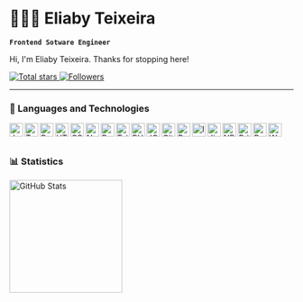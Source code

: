 # 👩🏻‍💻 Eliaby Teixeira

**`Frontend Sotware Engineer`**

Hi, I'm Eliaby Teixeira. Thanks for stopping here!

<p align="left">
    <a href="https://github.com/eliaby-teixeira-koin?tab=repositories&sort=stargazers">
        <img 
            alt="Total stars" 
            title="Total stars in the GitHub" 
            src="https://custom-icon-badges.demolab.com/github/stars/eliaby-teixeira-koin?color=55960c&style=for-the-badge&labelColor=488207&logo=star&label=Stars"
        />
    </a>
    <a href="https://github.com/eliaby-teixeira-koin?tab=followers">
        <img 
            alt="Followers" 
            title="Follow me in GitHub" 
            src="https://custom-icon-badges.demolab.com/github/followers/eliaby-teixeira-koin?color=236ad3&labelColor=1155ba&style=for-the-badge&logo=github&label=Followers&logoColor=white"
        />
    </a>
</p>

---

### 🤖 Languages ​​and Technologies
<div width="100%" display="flex" gap="8px">
   <img 
      align="left" 
      alt="JavaScript" 
      title="JavaScript"
      width="24px" 
      src="https://cdn.jsdelivr.net/gh/devicons/devicon@latest/icons/javascript/javascript-original.svg" 
  />
  <img 
      align="left" 
      alt="TypeScript"
      title="TypeScript" 
      width="24px" 
      src="https://cdn.jsdelivr.net/gh/devicons/devicon@latest/icons/typescript/typescript-original.svg" 
  />
  <img 
      align="left" 
      alt="React"
      title="React" 
      width="24px" 
      src="https://cdn.jsdelivr.net/gh/devicons/devicon@latest/icons/react/react-original.svg" 
  />
  <img 
      align="left" 
      alt="HTML"
      title="HTML" 
      width="24px" 
      src="https://cdn.jsdelivr.net/gh/devicons/devicon@latest/icons/html5/html5-original.svg" 
  />
  <img 
      align="left" 
      alt="CSS" 
      title="CSS"
      width="24px" 
      src="https://cdn.jsdelivr.net/gh/devicons/devicon@latest/icons/css3/css3-original.svg" 
  />
  <img 
      align="left" 
      alt="Next.js" 
      title="Next.js"
      width="24px" 
      src="https://cdn.jsdelivr.net/gh/devicons/devicon@latest/icons/nextjs/nextjs-original.svg" 
  />
  <img 
      align="left" 
      alt="Bootstrap"
      title="Bootstrap" 
      width="24px" 
      src="https://cdn.jsdelivr.net/gh/devicons/devicon@latest/icons/bootstrap/bootstrap-original.svg" 
  />
  <img 
      align="left" 
      alt="Tailwind" 
      title="Tailwind"
      width="24px" 
      src="https://cdn.jsdelivr.net/gh/devicons/devicon@latest/icons/tailwindcss/tailwindcss-original.svg" 
  />
  <img 
      align="left" 
      alt="PHP" 
      title="PHP"
      width="24px" 
      src="https://cdn.jsdelivr.net/gh/devicons/devicon@latest/icons/php/php-original.svg" 
  />
  <img 
      align="left" 
      alt="JQuery" 
      title="JQuery"
      width="24px" 
      src="https://cdn.jsdelivr.net/gh/devicons/devicon@latest/icons/jquery/jquery-original.svg" 
  />
  <img 
      align="left" 
      alt="Git" 
      title="Git"
      width="24px" 
      src="https://cdn.jsdelivr.net/gh/devicons/devicon@latest/icons/git/git-original.svg" 
  />
  <img 
      align="left" 
      alt="Bash" 
      title="Bash"
      width="24px" 
      src="https://cdn.jsdelivr.net/gh/devicons/devicon@latest/icons/bash/bash-original.svg" 
  />          
  <img 
      align="left" 
      alt="Ionic" 
      title="Ionic"
      width="24px" 
      src="https://cdn.jsdelivr.net/gh/devicons/devicon@latest/icons/ionic/ionic-original.svg" 
  />          
  <img 
      align="left" 
      alt="Jira" 
      title="Jira"
      width="24px" 
      src="https://cdn.jsdelivr.net/gh/devicons/devicon@latest/icons/jira/jira-original.svg" 
  />          
  <img 
      align="left" 
      alt="NPM" 
      title="NPM"
      width="24px" 
      src="https://cdn.jsdelivr.net/gh/devicons/devicon@latest/icons/npm/npm-original-wordmark.svg" 
  />
  <img 
      align="left" 
      alt="Prisma" 
      title="Prisma"
      width="24px" 
      src="https://cdn.jsdelivr.net/gh/devicons/devicon@latest/icons/prisma/prisma-original.svg" 
  />
  <img 
      align="left" 
      alt="Redux" 
      title="Redux"
      width="24px" 
      src="https://cdn.jsdelivr.net/gh/devicons/devicon@latest/icons/redux/redux-original.svg" 
  />
  <img 
      align="left" 
      alt="Wordpress" 
      title="Wordpress"
      width="24px" 
      src="https://cdn.jsdelivr.net/gh/devicons/devicon@latest/icons/wordpress/wordpress-original.svg" 
  />
</div>
          

<br/>
<br/>

### 📊 Statistics

<p>
  <!--
  <img 
    align="left" 
    alt="GitHub Stats" 
    height="200" 
    style="margin-right: 4px;" 
    src="https://github-readme-stats.vercel.app/api?username=eliaby-teixeira-koin&show_icons=true&theme=tokyonight&include_all_commits=true&locale=pt-br" 
  />
  -->

<img 
      align="left" 
      alt="GitHub Stats" 
      height="200" 
      src="https://github-readme-stats.vercel.app/api/top-langs/?username=eliaby-teixeira-koin&theme=tokyonight&layout=compact&custom_title=Tecnologias" 
  />

</p>

